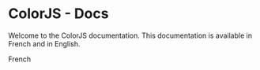 # ColorJS - Docs

Welcome to the ColorJS documentation. This documentation is available in French and in English.

French






